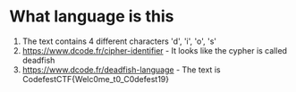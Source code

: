 # What language is this

1. The text contains 4 different characters 'd', 'i', 'o', 's'
1. https://www.dcode.fr/cipher-identifier - It looks like the cypher is called deadfish
1. https://www.dcode.fr/deadfish-language - The text is CodefestCTF{Welc0me_t0_C0defest19}